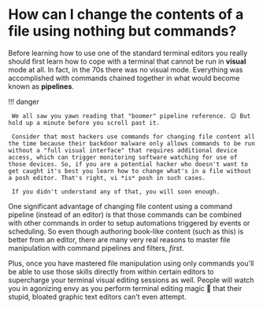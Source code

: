 # How can I change the contents of a file using nothing but commands?

Before learning how to use one of the standard terminal editors you really should first learn how to cope with a terminal that cannot be run in **visual** mode at all. In fact, in the 70s there was no visual mode. Everything was accomplished with commands chained together in what would become known as **pipelines**.

!!! danger

     We all saw you yawn reading that "boomer" pipeline reference. 😉 But hold up a minute before you scroll past it.

     Consider that most hackers use commands for changing file content all the time because their backdoor malware only allows commands to be run without a "full visual interface" that requires additional device access, which can trigger monitoring software watching for use of those devices. So, if you are a potential hacker who doesn't want to get caught it's best you learn how to change what's in a file without a posh editor. That's right, vi *is* posh in such cases.

     If you didn't understand any of that, you will soon enough.

One significant advantage of changing file content using a command pipeline (instead of an editor) is that those commands can be combined with other commands in order to setup automations triggered by events or scheduling. So even though authoring book-like content (such as this) is better from an editor, there are many very real reasons to master file manipulation with command pipelines and filters, *first*.

Plus, once you have mastered file manipulation using only commands you'll be able to use those skills directly from within certain editors to supercharge your terminal visual editing sessions as well. People will watch you in agonizing envy as you perform terminal editing magic 🧙 that their stupid, bloated graphic text editors can't even attempt.
